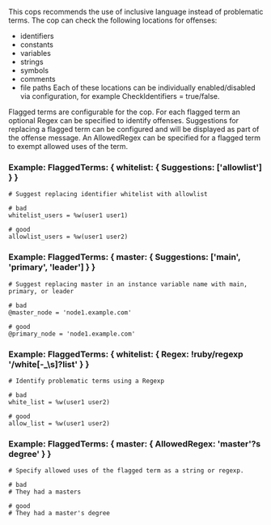 This cops recommends the use of inclusive language instead of problematic terms.
The cop can check the following locations for offenses:
- identifiers
- constants
- variables
- strings
- symbols
- comments
- file paths
Each of these locations can be individually enabled/disabled via configuration,
for example CheckIdentifiers = true/false.

Flagged terms are configurable for the cop. For each flagged term an optional
Regex can be specified to identify offenses. Suggestions for replacing a flagged term can
be configured and will be displayed as part of the offense message.
An AllowedRegex can be specified for a flagged term to exempt allowed uses of the term.

### Example: FlaggedTerms: { whitelist: { Suggestions: ['allowlist'] } }
    # Suggest replacing identifier whitelist with allowlist

    # bad
    whitelist_users = %w(user1 user1)

    # good
    allowlist_users = %w(user1 user2)

### Example: FlaggedTerms: { master: { Suggestions: ['main', 'primary', 'leader'] } }
    # Suggest replacing master in an instance variable name with main, primary, or leader

    # bad
    @master_node = 'node1.example.com'

    # good
    @primary_node = 'node1.example.com'

### Example: FlaggedTerms: { whitelist: { Regex: !ruby/regexp '/white[-_\s]?list' } }
    # Identify problematic terms using a Regexp

    # bad
    white_list = %w(user1 user2)

    # good
    allow_list = %w(user1 user2)

### Example: FlaggedTerms: { master: { AllowedRegex: 'master\'?s degree' } }
    # Specify allowed uses of the flagged term as a string or regexp.

    # bad
    # They had a masters

    # good
    # They had a master's degree
